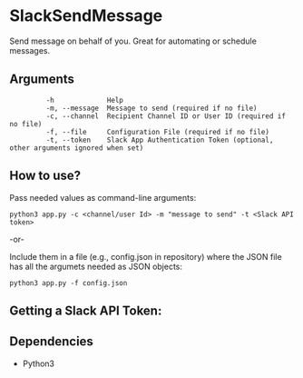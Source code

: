 # SlackSendMessage
Send message on behalf of you. Great for automating or schedule messages.
## Arguments
```Arguments:
         -h             Help
         -m, --message  Message to send (required if no file)
         -c, --channel  Recipient Channel ID or User ID (required if no file)
         -f, --file     Configuration File (required if no file)
         -t, --token    Slack App Authentication Token (optional, other arguments ignored when set)
```         
## How to use?
  Pass needed values as command-line arguments:
  
  ```python3 app.py -c <channel/user Id> -m "message to send" -t <Slack API token>```
  
  -or-
  
  Include them in a file (e.g., config.json in repository) where the JSON file has all the argumets needed as JSON objects:
  
  ```python3 app.py -f config.json```
  

## Getting a Slack API Token:
<Instructions in Progress>
  
## Dependencies
  - Python3
